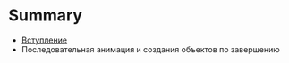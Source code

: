 # Summary

* [Вступление](vstuplenie.md)
* Последовательная анимация и создания объектов по завершению

